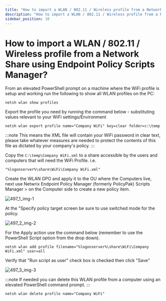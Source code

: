 ```yaml
---
title: "How to import a WLAN / 802.11 / Wireless profile from a Network Share using Endpoint Policy Scripts Manager?"
description: "How to import a WLAN / 802.11 / Wireless profile from a Network Share using Endpoint Policy Scripts Manager?"
sidebar_position: 10
---
```


# How to import a WLAN / 802.11 / Wireless profile from a Network Share using Endpoint Policy Scripts Manager?

From an elevated PowerShell prompt on a machine where the WiFi profile is setup and working run the
following to show all WLAN profiles on the PC:

`netsh wlan show profiles`

Export the profile you need by running the command below - substituting values relevant to your WiFi
settings/Environment

`netsh wlan export profile name="Company WiFi" key=clear folder=c:\temp`

:::note
This means the XML file will contain your WiFi password in clear text, please take
whatever measures are needed to protect the contents of this file as dictated by your company's
policy.
:::


Copy the `C:\temp\Company WiFi.xml` to a share accessible by the users and computers that will need
the WiFi Profile. i.e.

`"%logonserver%\share\WiFi\Company WiFi.xml"`

Create the WLAN GPO and apply it to the OU where the Computers live, next use Netwrix Endpoint
Policy Manager (formerly PolicyPak) Scripts Manager > on the Computer side to create a new policy
item.

![497_1_img-1](/images/endpointpolicymanager/scriptstriggers/497_1_img-1.webp)

At the "Specify policy target screen be sure to use switched mode for the policy.

![497_2_img-2](/images/endpointpolicymanager/scriptstriggers/497_2_img-2.webp)

For the Apply action use the command below (remember to use the PowerShell Script option from the
drop down).

`netsh wlan add profile filename="%logonserver%\share\WiFi\Company WiFi.xml" user=all`

Verify that "Run script as user" check box is checked then click "Save"

![497_3_img-3](/images/endpointpolicymanager/scriptstriggers/497_3_img-3.webp)

:::note
If needed you can delete this WLAN profile from a computer using an elevated PowerShell
command prompt.
:::


`netsh wlan delete profile name="Company WiFi"`
